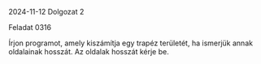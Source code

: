 2024-11-12
Dolgozat 2

Feladat 0316

Írjon programot, amely kiszámítja egy trapéz területét, ha ismerjük annak oldalainak hosszát. Az oldalak hosszát kérje be.